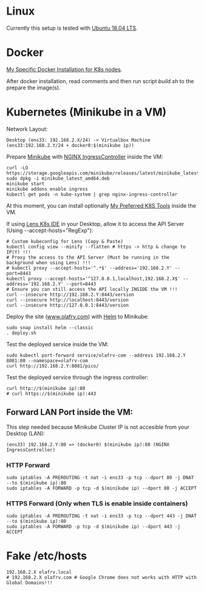 # Linux

Currently this setup is tested with [Ubuntu 18.04 LTS](http://releases.ubuntu.com/releases/18.04/).

# Docker

[My Specific Docker Installation for K8s nodes](https://github.com/olafrv/k8s/blob/master/010_all_docker.sh).

After docker installation, read comments and then run script *build.sh* to the prepare the image(s).

# Kubernetes (Minikube in a VM)

Network Layout:
```
Desktop (ens33: 192.168.2.X/24) -> Virtualbox Machine (ens33:192.168.2.Y/24 + docker0:$(minikube ip))
```

Prepare [Minikube](https://minikube.sigs.k8s.io/docs/start/) with
[NGINX IngressController](https://kubernetes.github.io/ingress-nginx/deploy/#minikube) inside the VM:

```
curl -LO https://storage.googleapis.com/minikube/releases/latest/minikube_latest_amd64.deb
sudo dpkg -i minikube_latest_amd64.deb
minikube start
minikube addons enable ingress
kubectl get pods -n kube-system | grep nginx-ingress-controller
```

At this moment, you can install optionally [My Preferred K8S Tools](https://github.com/olafrv/k8s/blob/master/300_local_user_tools.sh) inside the VM.

If using [Lens K8s IDE](https://github.com/lensapp/lens) in your Desktop, allow it to access the API Server (Using --accept-hosts="RegExp"):
```
# Custom kubeconfig for Lens (Copy & Paste)
kubectl config view --minify --flatten # https -> http & change to IP(Y) !!!
# Proxy the access to the API Server (Must be running in the background when using Lens) !!!
# kubectl proxy --accept-hosts='^.*$' --address='192.168.2.Y' --port=8443
kubectl proxy --accept-hosts='^127.0.0.1,localhost,192.168.2.X$' --address='192.168.2.Y' --port=8443
# Ensure you can still access the API locally INSIDE the VM !!!
curl --insecure http://192.168.2.Y:8443/version
curl --insecure http://localhost:8443/version
curl --insecure http://127.0.0.1:8443/version
```
Deploy the site (www.olafrv.com) with [Helm](https://helm.sh/docs/intro/install/) to Minikube:
```
sudo snap install helm --classic
. deploy.sh
```
Test the deployed service inside the VM:
```
sudo kubectl port-forward service/olafrv-com --address 192.168.2.Y 8081:80 --namespace=olafrv-com
curl http://192.168.2.Y:8081/pico/
```

Test the deployed service through the ingress controller:
```
curl http://$(minikube ip):80
# curl https://$(minikube ip):443
```

## Forward LAN Port inside the VM:  

This step needed because Minikube Cluster IP is not accesible from your Desktop (LAN):
```
(ens33) 192.168.2.Y:80 => (docker0) $(minikube ip):80 (NGINX IngressController) 
```

### HTTP Forward
```
sudo iptables -A PREROUTING -t nat -i ens33 -p tcp --dport 80 -j DNAT --to $(minikube ip):80
sudo iptables -A FORWARD -p tcp -d $(minikube ip) --dport 80 -j ACCEPT
```

### HTTPS Forward (Only when TLS is enable inside containers)
```
sudo iptables -A PREROUTING -t nat -i ens33 -p tcp --dport 443 -j DNAT --to $(minikube ip):80
sudo iptables -A FORWARD -p tcp -d $(minikube ip) --dport 443 -j ACCEPT
```

# Fake /etc/hosts

```
192.168.2.X olafrv.local
# 192.168.2.X olafrv.com # Google Chrome does not works with HTTP with Global Domains!!!
```